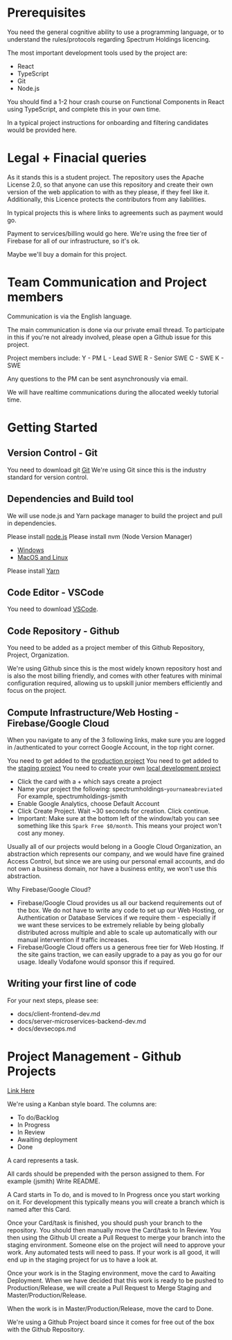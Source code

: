 # Prerequisites

You need the general cognitive ability to use a programming language, or to
understand the rules/protocols regarding Spectrum Holdings licencing.

The most important development tools used by the project are:
- React
- TypeScript
- Git
- Node.js

You should find a 1-2 hour crash course on Functional Components in React
using TypeScript, and complete this in your own time.

In a typical project instructions for onboarding and filtering candidates would
be provided here.

# Legal + Finacial queries

As it stands this is a student project. The repository uses the Apache License
2.0, so that anyone can use this repository and create their own version of 
the web application to with as they please, if they feel like it. Additionally,
this Licence protects the contributors from any liabilities.

In typical projects this is where links to agreements such as payment would go.

Payment to services/billing would go here. We're using the free tier of Firebase
for all of our infrastructure, so it's ok.

Maybe we'll buy a domain for this project.

# Team Communication and Project members

Communication is via the English language.

The main communication is done via our private email thread. To participate in
this if you're not already involved, please open a Github issue for this
project.

Project members include:
Y - PM
L - Lead SWE
R - Senior SWE
C - SWE
K - SWE

Any questions to the PM can be sent asynchronously via email.

We will have realtime communications during the allocated weekly tutorial time.

# Getting Started

## Version Control - Git

You need to download git [Git](https://git-scm.com/downloads)
We're using Git since this is the industry standard for version control.

## Dependencies and Build tool

We will use node.js and Yarn package manager to build the project and pull in
dependencies.

Please install [node.js](https://nodejs.org/en/download/)
Please install nvm (Node Version Manager)
- [Windows](https://github.com/coreybutler/nvm-windows/releases)
- [MacOS and Linux](https://github.com/nvm-sh/nvm)

Please install [Yarn](https://classic.yarnpkg.com/en/docs/install/)

## Code Editor - VSCode

You need to download [VSCode](https://code.visualstudio.com/download).

## Code Repository - Github

You need to be added as a project member of this Github Repository, Project,
Organization.

We're using Github since this is the most widely known repository host and is 
also the most billing friendly, and comes with other features with minimal 
configuration required, allowing us to upskill junior members efficiently and
focus on the project.

## Compute Infrastructure/Web Hosting - Firebase/Google Cloud

When you navigate to any of the 3 following links, make sure you are logged in
/authenticated to your correct Google Account, in the top right corner.

You need to get added to the [production project](https://console.firebase.google.com/u/0/project/spectrumholdings-prod/settings/iam)
You need to get added to the [staging project](https://console.firebase.google.com/u/0/project/spectrumholdings-staging/settings/iam)
You need to create your own [local development project](https://console.firebase.google.com/u/0/)
- Click the card with a + which says create a project
- Name your project the following: spectrumholdings-`yournameabreviated`
For example, spectrumholdings-jsmith
- Enable Google Analytics, choose Default Account
- Click Create Project. Wait ~30 seconds for creation. Click continue.
- Important: Make sure at the bottom left of the window/tab you can see
something like this `Spark Free $0/month`. This means your project won't cost
any money.

Usually all of our projects would belong in a Google Cloud Organization, an 
abstraction which represents our company, and we would have fine grained Access
Control, but since we are using our personal email accounts, and do not own
a business domain, nor have a business entity, we won't use this abstraction.

Why Firebase/Google Cloud?
- Firebase/Google Cloud provides us all our backend requirements out of the box.
We do not have to write any code to set up our Web Hosting, or Authentication
or Database Services if we require them - especially if we want these services
to be extremely reliable by being globally distributed across multiple and
able to scale up automatically with our manual intervention if traffic
increases.
- Firebase/Google Cloud offers us a generous free tier for Web Hosting. If the
site gains traction, we can easily upgrade to a pay as you go for our usage.
Ideally Vodafone would sponsor this if required.

## Writing your first line of code

For your next steps, please see:
- docs/client-frontend-dev.md
- docs/server-microservices-backend-dev.md
- docs/devsecops.md

# Project Management - Github Projects

[Link Here](https://github.com/VodafoneSpectrumHoldingsVisualization/mono_repo/projects/1)

We're using a Kanban style board. The columns are:
- To do/Backlog
- In Progress
- In Review
- Awaiting deployment
- Done

A card represents a task.

All cards should be prepended with the person assigned to them. For example
(jsmith) Write README.

A Card starts in To do, and is moved to In Progress once you start working on
it. For development this typically means you will create a branch which is named
after this Card.

Once your Card/task is finished, you should push your branch to the repository.
You should then manually move the Card/task to In Review. You then using the
Github UI create a Pull Request to merge your branch into the staging
environment. Someone else on the project will need to approve your work. Any 
automated tests will need to pass. If your work is all good, it will end up in
the staging project for us to have a look at.

Once your work is in the Staging environment, move the card to Awaiting
Deployment. When we have decided that this work is ready to be pushed to 
Production/Release, we will create a Pull Request to Merge Staging and
Master/Production/Release.

When the work is in Master/Production/Release, move the card to Done.

We're using a Github Project board since it comes for free out of the box with
the Github Repository.
